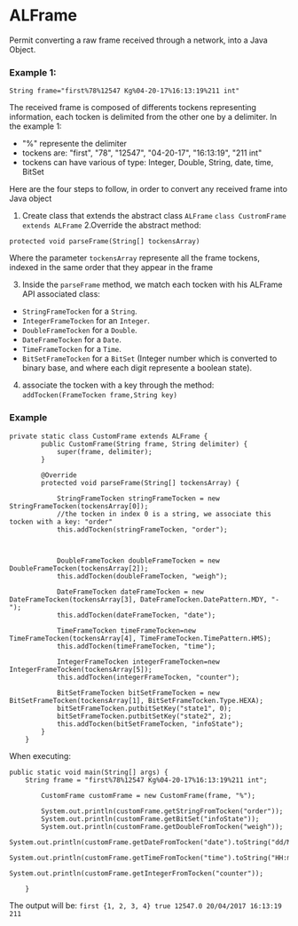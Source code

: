 # ALFrame
Permit converting a raw frame received through a network, into a Java Object.

### Example 1: 
`String frame="first%78%12547 Kg%04-20-17%16:13:19%211 int"`

The received frame is composed of differents tockens representing information, each tocken is delimited from the other one by a delimiter.
In the example 1: 
- "%" represente the delimiter
- tockens are:  "first", "78", "12547", "04-20-17", "16:13:19", "211 int"
- tockens can have various of type: Integer, Double, String, date, time, BitSet 

Here are the four steps to follow, in order to convert any received frame into Java object
1. Create class that extends the abstract class `ALFrame` 
`class CustromFrame extends ALFrame`
2.Override the abstract method:

`protected void parseFrame(String[] tockensArray)`

Where the parameter `tockensArray` represente all the frame tockens, indexed in the same order that they appear in the frame

3. Inside the `parseFrame` method, we match each tocken with his ALFrame API associated class:
- `StringFrameTocken` for a `String`.
- `IntegerFrameTocken` for an `Integer`.
- `DoubleFrameTocken` for a `Double`.
- `DateFrameTocken` for a `Date`.
- `TimeFrameTocken` for a `Time`.
- `BitSetFrameTocken` for a `BitSet` (Integer number which is converted to binary base, and where each digit represente a boolean state).

4. associate the tocken with a key through the method:
`addTocken(FrameTocken frame,String key)` 

### Example
```
private static class CustomFrame extends ALFrame {
        public CustomFrame(String frame, String delimiter) {
            super(frame, delimiter);
        }

        @Override
        protected void parseFrame(String[] tockensArray) {

            StringFrameTocken stringFrameTocken = new StringFrameTocken(tockensArray[0]);
            //the tocken in index 0 is a string, we associate this tocken with a key: "order"
            this.addTocken(stringFrameTocken, "order"); 

            

            DoubleFrameTocken doubleFrameTocken = new DoubleFrameTocken(tockensArray[2]);
            this.addTocken(doubleFrameTocken, "weigh");

            DateFrameTocken dateFrameTocken = new DateFrameTocken(tockensArray[3], DateFrameTocken.DatePattern.MDY, "-");
            this.addTocken(dateFrameTocken, "date");
            
            TimeFrameTocken timeFrameTocken=new TimeFrameTocken(tockensArray[4], TimeFrameTocken.TimePattern.HMS);
            this.addTocken(timeFrameTocken, "time");

            IntegerFrameTocken integerFrameTocken=new IntegerFrameTocken(tockensArray[5]);
            this.addTocken(integerFrameTocken, "counter");
            
            BitSetFrameTocken bitSetFrameTocken = new BitSetFrameTocken(tockensArray[1], BitSetFrameTocken.Type.HEXA);
            bitSetFrameTocken.putbitSetKey("state1", 0);
            bitSetFrameTocken.putbitSetKey("state2", 2);
            this.addTocken(bitSetFrameTocken, "infoState");
        }
    }
```

When executing:

``` 
public static void main(String[] args) {
    String frame = "first%78%12547 Kg%04-20-17%16:13:19%211 int";

        CustomFrame customFrame = new CustomFrame(frame, "%");

        System.out.println(customFrame.getStringFromTocken("order"));
        System.out.println(customFrame.getBitSet("infoState"));        
        System.out.println(customFrame.getDoubleFromTocken("weigh"));
        System.out.println(customFrame.getDateFromTocken("date").toString("dd/MM/YYYY"));
        System.out.println(customFrame.getTimeFromTocken("time").toString("HH:mm:ss"));
        System.out.println(customFrame.getIntegerFromTocken("counter"));

    }
```

The output will be: 
`first
{1, 2, 3, 4}
true
12547.0
20/04/2017
16:13:19
211
`



